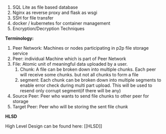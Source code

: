 
1. SQL Lite as file based database
2. Nginx as reverse proxy and flask as wsgi
3. SSH for file transfer
4. docker / kubernetes for container management
5. Encryption/Decryption Techniques

**Terminology:** 

1. Peer Network: Machines or nodes participating in p2p file storage service
2. Peer: individual Machine which is part of Peer Network
3. File: Atomic unit of meaningful data uploaded by a user. 
	1. Chunk: A file can be broken down into multiple chunks. Each peer will receive some chunks. but not all chunks to form a file 
	2. segment: Each chunk can be broken down into multiple segments to enable error check during multi part upload. This will be used to resend only corrupt segment(if there will be any) 
4. Source Peer: Peer who wants to send file chunks to other peer for storage
5. Target Peer: Peer who will be storing the sent file chunk

**HLSD**

High Level Design can be found here: [[HLSD]]
